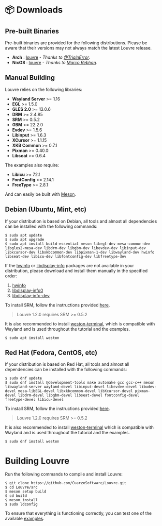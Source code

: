 # 📦 Downloads

## Pre-built Binaries

Pre-built binaries are provided for the following distributions. Please be aware that their versions may not always match the latest Louvre release.

* **Arch** : [louvre](https://aur.archlinux.org/packages/louvre) - *Thanks to [@TrialnError](https://aur.archlinux.org/account/TrialnError)*.
* **NixOS** : [louvre](https://search.nixos.org/packages?channel=unstable&show=louvre&from=0&size=50&sort=relevance&type=packages&query=louvre) - *Thanks to [Marco Rebhan](https://github.com/2xsaiko)*.

## Manual Building

Louvre relies on the following libraries:

* **Wayland Server** >= 1.16
* **EGL** >= 1.5.0
* **GLES 2.0** >= 13.0.6
* **DRM** >= 2.4.85
* **SRM** >= 0.5.2
* **GBM** >= 22.2.0
* **Evdev** >= 1.5.6
* **Libinput** >= 1.6.3
* **XCursor** >= 1.1.15
* **XKB Common** >= 0.7.1
* **Pixman** >= 0.40.0
* **Libseat** >= 0.6.4

The examples also require:

* **Libicu** >= 72.1
* **FontConfig** >= 2.14.1
* **FreeType** >= 2.8.1

And can easily be built with [Meson](https://mesonbuild.com/).

## Debian (Ubuntu, Mint, etc)

If your distribution is based on Debian, all tools and almost all dependencies can be installed with the following commands:

```
$ sudo apt update
$ sudo apt upgrade
$ sudo apt install build-essential meson libegl-dev mesa-common-dev libgles2-mesa-dev libdrm-dev libgbm-dev libevdev-dev libinput-dev libxcursor-dev libxkbcommon-dev libpixman-1-dev libwayland-dev hwinfo libseat-dev libicu-dev libfontconfig-dev libfreetype-dev
```

If the [hwinfo](https://github.com/vcrhonek/hwdata) or [libdisplay-info](https://gitlab.freedesktop.org/emersion/libdisplay-info) packages are not available in your distribution, please download and install them manually in the specified order:

1. [hwinfo](https://packages.ubuntu.com/focal/hwdata)
2. [libdisplay-info0](https://packages.ubuntu.com/lunar/libdisplay-info0)
3. [libdisplay-info-dev](https://packages.ubuntu.com/lunar/libdisplay-info-dev)

To install SRM, follow the instructions provided [here](https://cuarzosoftware.github.io/SRM/md_md__downloads.html).

> Louvre 1.2.0 requires SRM >= 0.5.2

It is also recommended to install [weston-terminal](https://gitlab.freedesktop.org/wayland/weston), which is compatible with Wayland and is used throughout the tutorial and the examples.

```
$ sudo apt install weston
```

## Red Hat (Fedora, CentOS, etc)

If your distribution is based on Red Hat, all tools and almost all dependencies can be installed with the following commands:

```
$ sudo dnf update
$ sudo dnf install @development-tools make automake gcc gcc-c++ meson libwayland-server wayland-devel libinput-devel libevdev-devel libudev-devel mesa-libEGL-devel libxkbcommon-devel libXcursor-devel pixman-devel libdrm-devel libgbm-devel libseat-devel fontconfig-devel freetype-devel libicu-devel
```

To install SRM, follow the instructions provided [here](https://cuarzosoftware.github.io/SRM/md_md__downloads.html).

> Louvre 1.2.0 requires SRM >= 0.5.2

It is also recommended to install [weston-terminal](https://gitlab.freedesktop.org/wayland/weston) which is compatible with Wayland and is used throughout the tutorial and the examples.

```
$ sudo dnf install weston
```

# Building Louvre

Run the following commands to compile and install Louvre:

```
$ git clone https://github.com/CuarzoSoftware/Louvre.git
$ cd Louvre/src
$ meson setup build
$ cd build
$ meson install
$ sudo ldconfig
```

To ensure that everything is functioning correctly, you can test one of the available [examples](md_md__examples.html).